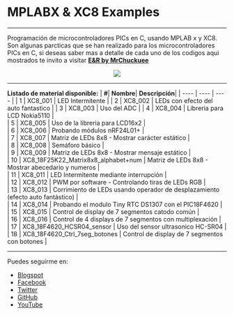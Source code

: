 # MPLABX & XC8 Examples
***
Programación de microcontroladores PICs en C, usando MPLAB x y XC8. Son algunas parcticas que se han realizado para los microcontroladores PICs en C, si deseas saber mas a detalle de cada uno de los codigos aqui mostrados te invito a visitar [**E&R by MrChuckuee**](http://mrchunckuee.blogspot.mx/p/mplapx-y-xc8.html) 

<p align="center">
  <img src="http://2.bp.blogspot.com/-n3qpKEQO2w4/VF8P-RfQv5I/AAAAAAAAB5k/QfjsE5pZKYU/s1600/mplab%2Bx%2By%2Bxc8%2B-%2Belectronica%2By%2Brobotica.png"/>
</p>

***
**Listado de material disponible:**
| **#**| **Nombre**| **Descripción**|
| ---- | ---- | ---- | 
| 1 | XC8_001 | LED Intermitente |
| 2 | XC8_002 | LEDs con efecto del auto fantastico |
| 3 | XC8_003 | Uso del ADC |
| 4 | XC8_004 | Libreria para LCD Nokia5110 |  
| 5 | XC8_005 | Uso de la libreria para LCD16x2 |  
| 6 | XC8_006 | Probando módulos nRF24L01+ |  
| 7 | XC8_007 | Matriz de LEDs 8x8 - Mostrar carácter estático |  
| 8 | XC8_008 | Semáforo básico |  
| 9 | XC8_009 | Matriz de LEDs 8x8 - Mostrar mensaje estático |  
| 10 | XC8_18F25K22_Matrix8x8_alphabet+num | Matriz de LEDs 8x8 - Mostrar abecedario y numeros |  
| 11 | XC8_011 | LED Intermitente mediante interrupción |  
| 12 | XC8_012 | PWM por software - Controlando tiras de LEDs RGB |  
| 13 | XC8_013 | Corrimiento de LEDs usando operador de desplazamiento (efecto auto fantástico) |  
| 14 | XC8_014 | Probando el modulo Tiny RTC DS1307 con el PIC18F4620 |  
| 15 | XC8_015 | Control de display de 7 segmentos catodo común |  
| 16 | XC8_016 | Control de 4 displays de 7 segmentos con multiplexación |  
| 17 | XC8_18F4620_HCSR04_sensor | Uso del sensor ultrasonico HC-SR04  | 
| 18 | XC8_18F4620_Ctrl_7seg_botones | Control de display de 7 segmentos con botones |  

***
Puedes seguirme en:
- [Blogspot](http://mrchunckuee.blogspot.com)
- [Facebook](https://www.facebook.com/ElectronicayRobotica)
- [Twitter](https://twitter.com/MrChunckuee)
- [GitHub](https://github.com/MrChunckuee)
- [YouTube](https://www.youtube.com/user/mrchunckueepsr)
